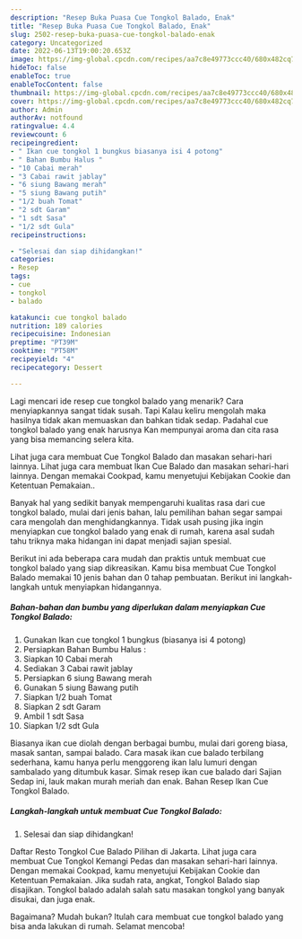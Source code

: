 ```yaml
---
description: "Resep Buka Puasa Cue Tongkol Balado, Enak"
title: "Resep Buka Puasa Cue Tongkol Balado, Enak"
slug: 2502-resep-buka-puasa-cue-tongkol-balado-enak
category: Uncategorized
date: 2022-06-13T19:00:20.653Z
image: https://img-global.cpcdn.com/recipes/aa7c8e49773ccc40/680x482cq70/cue-tongkol-balado-foto-resep-utama.jpg
hideToc: false
enableToc: true
enableTocContent: false
thumbnail: https://img-global.cpcdn.com/recipes/aa7c8e49773ccc40/680x482cq70/cue-tongkol-balado-foto-resep-utama.jpg
cover: https://img-global.cpcdn.com/recipes/aa7c8e49773ccc40/680x482cq70/cue-tongkol-balado-foto-resep-utama.jpg
author: Admin
authorAv: notfound
ratingvalue: 4.4
reviewcount: 6
recipeingredient:
- " Ikan cue tongkol 1 bungkus biasanya isi 4 potong"
- " Bahan Bumbu Halus "
- "10 Cabai merah"
- "3 Cabai rawit jablay"
- "6 siung Bawang merah"
- "5 siung Bawang putih"
- "1/2 buah Tomat"
- "2 sdt Garam"
- "1 sdt Sasa"
- "1/2 sdt Gula"
recipeinstructions:

- "Selesai dan siap dihidangkan!"
categories:
- Resep
tags:
- cue
- tongkol
- balado

katakunci: cue tongkol balado 
nutrition: 189 calories
recipecuisine: Indonesian
preptime: "PT39M"
cooktime: "PT58M"
recipeyield: "4"
recipecategory: Dessert

---
```



Lagi mencari ide resep cue tongkol balado yang menarik? Cara menyiapkannya sangat tidak susah. Tapi Kalau keliru mengolah maka hasilnya tidak akan memuaskan dan bahkan tidak sedap. Padahal cue tongkol balado yang enak harusnya Kan mempunyai aroma dan cita rasa yang bisa memancing selera kita.


Lihat juga cara membuat Cue Tongkol Balado dan masakan sehari-hari lainnya. Lihat juga cara membuat Ikan Cue Balado dan masakan sehari-hari lainnya. Dengan memakai Cookpad, kamu menyetujui Kebijakan Cookie dan Ketentuan Pemakaian..

Banyak hal yang sedikit banyak mempengaruhi kualitas rasa dari cue tongkol balado, mulai dari jenis bahan, lalu pemilihan bahan segar sampai cara mengolah dan menghidangkannya. Tidak usah pusing jika ingin menyiapkan cue tongkol balado yang enak di rumah, karena asal sudah tahu triknya maka hidangan ini dapat menjadi sajian spesial.


Berikut ini ada beberapa cara mudah dan praktis untuk membuat cue tongkol balado yang siap dikreasikan. Kamu bisa membuat Cue Tongkol Balado memakai 10 jenis bahan dan 0 tahap pembuatan. Berikut ini langkah-langkah untuk menyiapkan hidangannya.

<!--inarticleads1-->

##### Bahan-bahan dan bumbu yang diperlukan dalam menyiapkan Cue Tongkol Balado:

1. Gunakan  Ikan cue tongkol 1 bungkus (biasanya isi 4 potong)
1. Persiapkan  Bahan Bumbu Halus :
1. Siapkan 10 Cabai merah
1. Sediakan 3 Cabai rawit jablay
1. Persiapkan 6 siung Bawang merah
1. Gunakan 5 siung Bawang putih
1. Siapkan 1/2 buah Tomat
1. Siapkan 2 sdt Garam
1. Ambil 1 sdt Sasa
1. Siapkan 1/2 sdt Gula


Biasanya ikan cue diolah dengan berbagai bumbu, mulai dari goreng biasa, masak santan, sampai balado. Cara masak ikan cue balado terbilang sederhana, kamu hanya perlu menggoreng ikan lalu lumuri dengan sambalado yang ditumbuk kasar. Simak resep ikan cue balado dari Sajian Sedap ini, lauk makan murah meriah dan enak. Bahan Resep Ikan Cue Tongkol Balado. 

<!--inarticleads2-->

##### Langkah-langkah untuk membuat Cue Tongkol Balado:


1. Selesai dan siap dihidangkan!

Daftar Resto Tongkol Cue Balado Pilihan di Jakarta. Lihat juga cara membuat Cue Tongkol Kemangi Pedas dan masakan sehari-hari lainnya. Dengan memakai Cookpad, kamu menyetujui Kebijakan Cookie dan Ketentuan Pemakaian. Jika sudah rata, angkat, Tongkol Balado siap disajikan. Tongkol balado adalah salah satu masakan tongkol yang banyak disukai, dan juga enak. 

Bagaimana? Mudah bukan? Itulah cara membuat cue tongkol balado yang bisa anda lakukan di rumah. Selamat mencoba!
